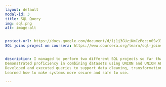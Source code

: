 ```yaml
---
layout: default
modal-id: 3
title: SQL Query
img: sql.png
alt: image-alt


project-url: https://docs.google.com/document/d/1j1j3GUziKmCzPqcjn0SvJ3bVIVXWsiTyvHEtYLFMjLs/edit?usp=sharing
SQL joins project on coursera: https://www.coursera.org/learn/sql-joins/home/module/1 


description: I managed to perform two different SQL projects so far that are related to each other. I applied complex SQL queries using INNER JOIN, LEFT JOIN, RIGHT JOIN, SELF JOIN, and CROSS JOIN to extract and relate data across multiple tables effectively.
Demonstrated proficiency in combining datasets using UNION and UNION ALL, optimizing query results for data analysis and reporting tasks.
Developed and executed queries to support data cleaning, transformation, and aggregation, showcasing strong problem-solving and relational database skills.
Learned how to make systems more secure and safe to use.

---
```

